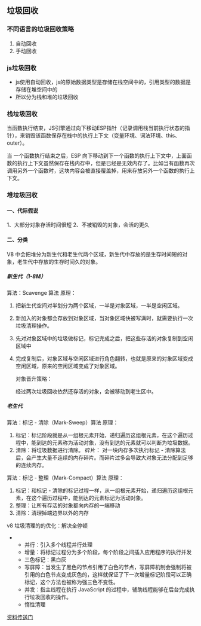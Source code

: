 ## 垃圾回收

### 不同语言的垃圾回收策略

1. 自动回收
2. 手动回收

### js垃圾回收

- js使用自动回收，js的原始数据类型是存储在栈空间中的，引用类型的数据是存储在堆空间中的
- 所以分为栈和堆的垃圾回收

### 栈垃圾回收

当函数执行结束，JS引擎通过向下移动ESP指针（记录调用栈当前执行状态的指针），来销毁该函数保存在栈中的执行上下文（变量环境、词法环境、this、outer）。

当 一个函数执行结束之后，ESP 向下移动到下一个函数的执行上下文中，上面函数的执行上下文虽然保存在栈内存中，但是已经是无效内存了。比如当有函数再次调用另外一个函数时，这块内容会被直接覆盖掉，用来存放另外一个函数的执行上下文。

### 堆垃圾回收

#### 一、代际假说

1、大部分对象存活时间很短
2、不被销毁的对象，会活的更久

#### 二、分类

V8 中会把堆分为新生代和老生代两个区域，新生代中存放的是生存时间短的对象，老生代中存放的生存时间久的对象。

##### 新生代（1-8M）

算法：Scavenge 算法
原理：

1. 把新生代空间对半划分为两个区域，一半是对象区域，一半是空闲区域。

2. 新加入的对象都会存放到对象区域，当对象区域快被写满时，就需要执行一次垃圾清理操作。

3. 先对对象区域中的垃圾做标记，标记完成之后，把这些存活的对象复制到空闲区域中

4. 完成复制后，对象区域与空闲区域进行角色翻转，也就是原来的对象区域变成空闲区域，原来的空闲区域变成了对象区域。

   对象晋升策略：

   经过两次垃圾回收依然还存活的对象，会被移动到老生区中。

##### 老生代

算法：标记 - 清除（Mark-Sweep）算法
原理：

1. 标记：标记阶段就是从一组根元素开始，递归遍历这组根元素，在这个遍历过程中，能到达的元素称为活动对象，没有到达的元素就可以判断为垃圾数据。
2. 清除：将垃圾数据进行清除。
   碎片：
   对一块内存多次执行标记 - 清除算法后，会产生大量不连续的内存碎片。而碎片过多会导致大对象无法分配到足够的连续内存。

算法：标记 - 整理（Mark-Compact）算法
原理：

1. 标记：和标记 - 清除的标记过程一样，从一组根元素开始，递归遍历这组根元素，在这个遍历过程中，能到达的元素标记为活动对象。
2. 整理：让所有存活的对象都向内存的一端移动
3. 清除：清理掉端边界以外的内存

v8 垃圾清理的的优化：解决全停顿

- - 并行：引入多个线程并行处理
  - 增量：将标记过程分为多个阶段，每个阶段之间插入应用程序的执行并发
  - 三色标记：黑白灰
  - 写屏障：当发生了黑色的节点引用了白色的节点，写屏障机制会强制将被引用的白色节点变成灰色的，这样就保证了下一次增量标记阶段可以正确标记，这个方法也被称为强三色不变性。
  - 并发：指主线程在执行 JavaScript 的过程中，辅助线程能够在后台完成执行垃圾回收的操作。
  - 惰性清理

[资料传送门](https://juejin.cn/post/6981588276356317214)